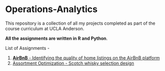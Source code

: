 # Operations-Analytics
This repository is a collection of all my projects completed as part of the course curriculum at UCLA Anderson. 

<b>All the assignments are written in R and Python</b>.

List of Assignments -
1. [<b>AirBnB</b> - Identifying the quality of home listings on the AirBnB platform](https://github.com/Aayushi-UCLA/Operations-Analytics/tree/master/AirBnB)
1. [Assortment Optimization - Scotch whisky selection design](https://github.com/Aayushi-UCLA/Operations-Analytics/tree/master/Whiskey_Assortment)
